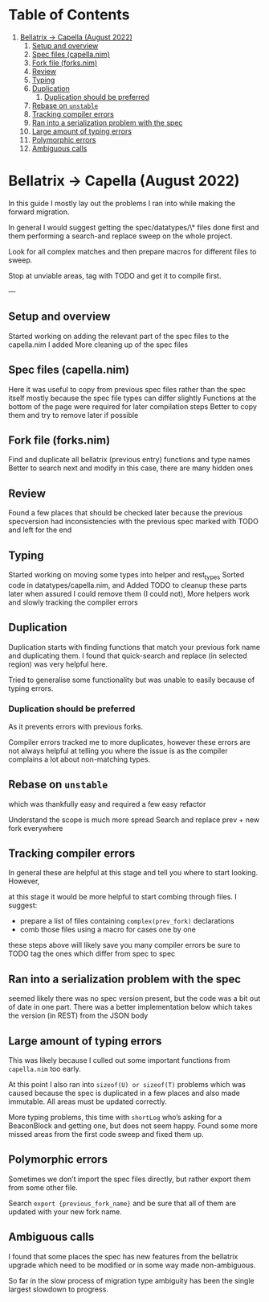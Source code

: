 
# Table of Contents

1.  [Bellatrix -> Capella (August 2022)](#orgb039cd2)
    1.  [Setup and overview](#orga767886)
    2.  [Spec files (capella.nim)](#org95a3d09)
    3.  [Fork file (forks.nim)](#org220d1ea)
    4.  [Review](#org9cd960e)
    5.  [Typing](#orgf875bea)
    6.  [Duplication](#org2b4c2ef)
        1.  [Duplication should be preferred](#orgb5128a6)
    7.  [Rebase on `unstable`](#org49f3e55)
    8.  [Tracking compiler errors](#org2f23fbc)
    9.  [Ran into a serialization problem with the spec](#orgf95b688)
    10. [Large amount of typing errors](#org42725ab)
    11. [Polymorphic errors](#org061c0ab)
    12. [Ambiguous calls](#orgd80f4b0)



<a id="orgb039cd2"></a>

# Bellatrix -> Capella (August 2022)

In this guide I mostly lay out the problems I ran into
while making the forward migration.

In general I would suggest getting the spec/datatypes/\\\* files
done first and them performing a search-and replace sweep on the
whole project.

Look for all complex matches and then prepare macros for different
files to sweep.

Stop at unviable areas, tag with TODO and get it to compile first.

&#x2014;


<a id="orga767886"></a>

## Setup and overview

Started working on adding the relevant part of the spec files to the capella.nim I added
More cleaning up of the spec files


<a id="org95a3d09"></a>

## Spec files (capella.nim)

Here it was useful to copy from previous spec files rather than the spec itself
mostly because the spec file types can differ slightly
Functions at the bottom of the page were required for later compilation steps
Better to copy them and try to remove later if possible


<a id="org220d1ea"></a>

## Fork file (forks.nim)

Find and duplicate all bellatrix (previous entry) functions and type names
Better to search next and modify in this case, there are many hidden ones


<a id="org9cd960e"></a>

## Review

Found a few places that should be checked later because the previous
specversion had inconsistencies with the previous spec
marked with TODO and left for the end


<a id="orgf875bea"></a>

## Typing

Started working on moving some types into helper and rest<sub>types</sub>
Sorted code in datatypes/capella.nim, and Added TODO to cleanup
these parts later when assured I could remove them (I could not),
More helpers work and slowly tracking the compiler errors


<a id="org2b4c2ef"></a>

## Duplication

Duplication starts with finding functions that match your
previous fork name and duplicating them. I found that
quick-search and replace (in selected region) was very
helpful here.

Tried to generalise some functionality but was unable to
easily because of typing errors.


<a id="orgb5128a6"></a>

### Duplication should be preferred

As it prevents errors with previous forks.

Compiler errors tracked me to more duplicates, however these
errors are not always helpful at telling you where the issue
is as the compiler complains a lot about non-matching types.


<a id="org49f3e55"></a>

## Rebase on `unstable`

which was thankfully easy and required a few easy refactor

Understand the scope is much more spread
Search and replace prev + new fork everywhere


<a id="org2f23fbc"></a>

## Tracking compiler errors

In general these are helpful at this stage and tell you where
to start looking. However,

at this stage it would be more helpful to
start combing through files. I suggest:

-   prepare a list of files containing `complex(prev_fork)` declarations
-   comb those files using a macro for cases one by one

these steps above will likely save you many compiler errors
be sure to TODO tag the ones which differ from spec to spec


<a id="orgf95b688"></a>

## Ran into a serialization problem with the spec

seemed likely there was no spec version present,
but the code was a bit out of date in one part.
There was a better implementation below which
takes the version (in REST) from the JSON body


<a id="org42725ab"></a>

## Large amount of typing errors

This was likely because I culled out some
important functions from `capella.nim` too early.

At this point I also ran into `sizeof(U) or sizeof(T)` problems
which was caused because the spec is duplicated in a few places
and also made immutable. All areas must be updated correctly.

More typing problems, this time with `shortLog` who&rsquo;s asking
for a BeaconBlock and getting one, but does not seem happy.
Found some more missed areas from the first code sweep and fixed
them up.


<a id="org061c0ab"></a>

## Polymorphic errors

Sometimes we don&rsquo;t import the spec files directly, but rather export
them from some other file.

Search `export {previous_fork_name}` and be sure that all of them are
updated with your new fork name.


<a id="orgd80f4b0"></a>

## Ambiguous calls

I found that some places the spec has new features from the bellatrix
upgrade which need to be modified or in some way made non-ambiguous.

So far in the slow process of migration type ambiguity has been the single
largest slowdown to progress.

